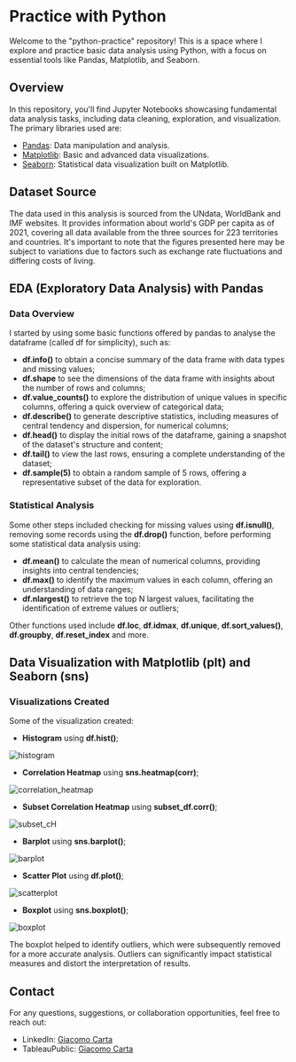 # Practice with Python

Welcome to the "python-practice" repository! This is a space where I explore and practice basic data analysis using Python, with a focus on essential tools like Pandas, Matplotlib, and Seaborn.

## Overview

In this repository, you'll find Jupyter Notebooks showcasing fundamental data analysis tasks, including data cleaning, exploration, and visualization. The primary libraries used are:

- [Pandas](https://pandas.pydata.org/): Data manipulation and analysis.
- [Matplotlib](https://matplotlib.org/): Basic and advanced data visualizations.
- [Seaborn](https://seaborn.pydata.org/): Statistical data visualization built on Matplotlib.

## Dataset Source

The data used in this analysis is sourced from the UNdata, WorldBank and IMF websites. It provides information about world's GDP per capita as of 2021, covering all data available from the three sources for 223 territories and countries. It's important to note that the figures presented here may be subject to variations due to factors such as exchange rate fluctuations and differing costs of living.

## EDA (Exploratory Data Analysis) with Pandas

### Data Overview
I started by using some basic functions offered by pandas to analyse the dataframe (called df for simplicity), such as:
- **df.info()** to obtain a concise summary of the data frame with data types and missing values;
- **df.shape** to see the dimensions of the data frame with insights about the number of rows and columns;
- **df.value_counts()** to explore the distribution of unique values in specific columns, offering a quick overview of categorical data;
- **df.describe()** to generate descriptive statistics, including measures of central tendency and dispersion, for numerical columns;
- **df.head()** to display the initial rows of the dataframe, gaining a snapshot of the dataset's structure and content;
- **df.tail()** to view the last rows, ensuring a complete understanding of the dataset;
- **df.sample(5)** to obtain a random sample of 5 rows, offering a representative subset of the data for exploration.

### Statistical Analysis
Some other steps included checking for missing values using **df.isnull()**, removing some records using the **df.drop()** function, before performing some statistical data analysis using:
- **df.mean()** to calculate the mean of numerical columns, providing insights into central tendencies;
- **df.max()** to identify the maximum values in each column, offering an understanding of data ranges;
- **df.nlargest()** to retrieve the top N largest values, facilitating the identification of extreme values or outliers;

Other functions used include **df.loc**, **df.idmax**, **df.unique**, **df.sort_values()**, **df.groupby**, **df.reset_index** and more.

## Data Visualization with Matplotlib (plt) and Seaborn (sns)

### Visualizations Created
Some of the visualization created:

- **Histogram** using **df.hist()**;


![histogram](https://github.com/giacomo-carta/python-practice/assets/153180003/1e409f7b-5982-4e89-acbe-1b2745d68f6c)

- **Correlation Heatmap** using **sns.heatmap(corr)**;


![correlation_heatmap](https://github.com/giacomo-carta/python-practice/assets/153180003/c388abac-8fcf-4fda-b55a-9ff0f95a22d9)

- **Subset Correlation Heatmap** using **subset_df.corr()**;


![subset_cH](https://github.com/giacomo-carta/python-practice/assets/153180003/4f2f2f3c-36c4-4330-89c0-4f515a368a67)

- **Barplot** using **sns.barplot()**;


![barplot](https://github.com/giacomo-carta/python-practice/assets/153180003/d0710e63-6c45-440d-bbbb-ca114c520503)


- **Scatter Plot** using **df.plot()**;


![scatterplot](https://github.com/giacomo-carta/python-practice/assets/153180003/65d5acab-023c-42b3-a811-cb5b57f20a41)


- **Boxplot** using **sns.boxplot()**;


![boxplot](https://github.com/giacomo-carta/python-practice/assets/153180003/b5b65918-3106-4733-a995-05ffcd118f6c)

The boxplot helped to identify outliers, which were subsequently removed for a more accurate analysis. Outliers can significantly impact statistical measures and distort the interpretation of results.

## Contact

For any questions, suggestions, or collaboration opportunities, feel free to reach out:

- LinkedIn: [Giacomo Carta](https://www.linkedin.com/in/giacomo-carta-a49986160/)
- TableauPublic: [Giacomo Carta](https://public.tableau.com/app/profile/giacomo.carta/vizzes)



